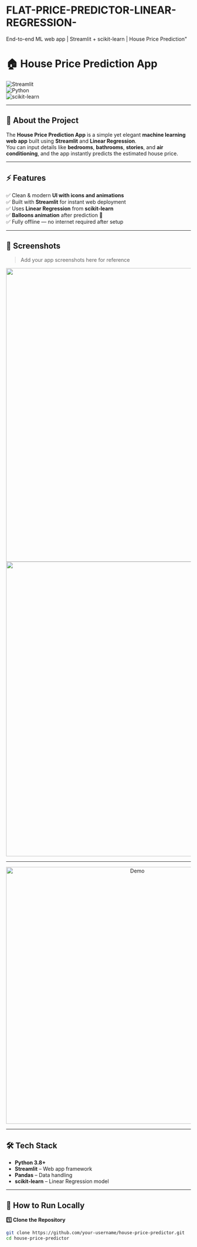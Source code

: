 # FLAT-PRICE-PREDICTOR-LINEAR-REGRESSION-
End-to-end ML web app | Streamlit + scikit-learn | House Price Prediction"
# 🏠 House Price Prediction App  

![Streamlit](https://img.shields.io/badge/Streamlit-App-red?logo=streamlit)  
![Python](https://img.shields.io/badge/Python-3.8+-blue?logo=python)  
![scikit-learn](https://img.shields.io/badge/scikit--learn-Model-orange?logo=scikit-learn)  


</p>

---

## 📌 About the Project  
The **House Price Prediction App** is a simple yet elegant **machine learning web app** built using **Streamlit** and **Linear Regression**.  
You can input details like **bedrooms**, **bathrooms**, **stories**, and **air conditioning**, and the app instantly predicts the estimated house price.  

---

## ⚡ Features  
✅ Clean & modern **UI with icons and animations**  
✅ Built with **Streamlit** for instant web deployment  
✅ Uses **Linear Regression** from **scikit-learn**  
✅ **Balloons animation** after prediction 🎈  
✅ Fully offline — no internet required after setup  

---

## 📸 Screenshots  
> Add your app screenshots here for reference

<p align="center">
<img width="1881" height="800" alt="Screenshot 2025-08-14 095442" src="https://github.com/user-attachments/assets/f67d787f-d625-4e45-9b1d-a5db9c2e7716" />

<img width="1895" height="803" alt="Screenshot 2025-08-14 095522" src="https://github.com/user-attachments/assets/007ae61b-0477-4566-a1c2-60d6a86460fa" />

</p>

---



<p align="center">
  <img src="images/demo.gif" alt="Demo" width="700"/>
</p>

---

## 🛠️ Tech Stack  
- **Python 3.8+**  
- **Streamlit** – Web app framework  
- **Pandas** – Data handling  
- **scikit-learn** – Linear Regression model  

---

## 🚀 How to Run Locally  

**1️⃣ Clone the Repository**
```bash
git clone https://github.com/your-username/house-price-predictor.git
cd house-price-predictor
